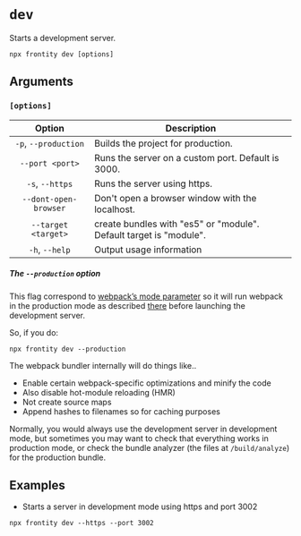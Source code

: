 # `dev`

Starts a development server.

```shell
npx frontity dev [options]
```

## Arguments

### **`[options]`**

|            Option            | Description                                                                                                                                  |
| :--------------------------: | -------------------------------------------------------------------------------------------------------------------------------------------- |
|       `-p`, `--production`       | Builds the project for production.                                                                          |
|        `--port <port>`         | Runs the server on a custom port. Default is 3000.                                                                                      |
|         `-s`, `--https`          | Runs the server using https. |
| `--dont-open-browser` | Don't open a browser window with the localhost.                                    |
|     `--target <target>`      | create bundles with "es5" or "module". Default target is "module".                                                                 |
| `-h`, `--help`  | Output usage information                                                                                                             |

##### The `--production` option

This flag correspond to [webpack’s mode parameter](https://webpack.js.org/configuration/mode/) so it will run webpack in the production mode as described [there](https://webpack.js.org/configuration/mode/) before launching the development server.

So, if you do:

```
npx frontity dev --production
```

The webpack bundler internally will do things like..

- Enable certain webpack-specific optimizations and minify the code
- Also disable hot-module reloading (HMR)
- Not create source maps
- Append hashes to filenames so for caching purposes

Normally, you would always use the development server in development mode, but sometimes you may want to check that everything works in production mode, or check the bundle analyzer (the files at `/build/analyze`) for the production bundle.

## Examples

- Starts a server in development mode using https and port 3002

```shell
npx frontity dev --https --port 3002
```

